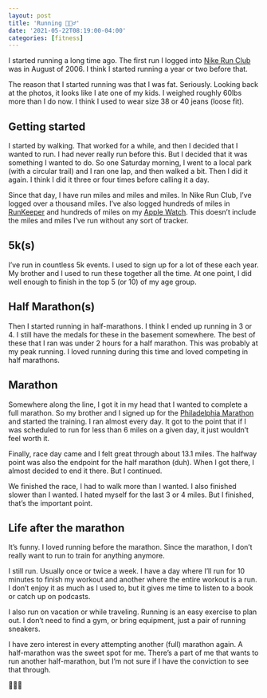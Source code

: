 ```yaml
---
layout: post
title: 'Running 🏃🏻‍♂️'
date: '2021-05-22T08:19:00-04:00'
categories: [fitness]
---
```


I started running a long time ago. The first run I logged into [Nike Run Club](https://www.nike.com/nrc-app) was in August of 2006. I think I started running a year or two before that. 

The reason that I started running was that I was fat. Seriously. Looking back at the photos, it looks like I ate one of my kids. I weighed roughly 60lbs more than I do now. I think I used to wear size 38 or 40 jeans (loose fit). 

## Getting started

I started by walking. That worked for a while, and then I decided that I wanted to run. I had never really run before this. But I decided that it was something I wanted to do. So one Saturday morning, I went to a local park (with a circular trail) and I ran one lap, and then walked a bit. Then I did it again. I think I did it three or four times before calling it a day. 

Since that day, I have run miles and miles and miles. In Nike Run Club, I’ve logged over a thousand miles. I’ve also logged hundreds of miles in [RunKeeper](https://runkeeper.com) and hundreds of miles on my [Apple Watch](https://www.apple.com/watch/). This doesn’t include the miles and miles I’ve run without any sort of tracker.  

## 5k(s)

I’ve run in countless 5k events. I used to sign up for a lot of these each year. My brother and I used to run these together all the time. At one point, I did well enough to finish in the top 5 (or 10) of my age group. 

## Half Marathon(s)

Then I started running in half-marathons. I think I ended up running in 3 or 4. I still have the medals for these in the basement somewhere. The best of these that I ran was under 2 hours for a half marathon. This was probably at my peak running. I loved running during this time and loved competing in half marathons. 

## Marathon

Somewhere along the line, I got it in my head that I wanted to complete a full marathon. So my brother and I signed up for the [Philadelphia Marathon](https://www.philadelphiamarathon.com) and started the training. I ran almost every day. It got to the point that if I was scheduled to run for less than 6 miles on a given day, it just wouldn’t feel worth it. 

Finally, race day came and I felt great through about 13.1 miles. The halfway point was also the endpoint for the half marathon (duh). When I got there, I almost decided to end it there. But I continued.

We finished the race, I had to walk more than I wanted. I also finished slower than I wanted. I hated myself for the last 3 or 4 miles. But I finished, that’s the important point. 

## Life after the marathon
It’s funny. I loved running before the marathon. Since the marathon, I don’t really want to run to train for anything anymore. 

I still run. Usually once or twice a week. I have a day where I’ll run for 10 minutes to finish my workout and another where the entire workout is a run. I don’t enjoy it as much as I used to, but it gives me time to listen to a book or catch up on podcasts. 

I also run on vacation or while traveling. Running is an easy exercise to plan out. I don’t need to find a gym, or bring equipment, just a pair of running sneakers. 

I have zero interest in every attempting another (full) marathon again. A half-marathon was the sweet spot for me. There’s a part of me that wants to run another half-marathon, but I’m not sure if I have the conviction to see that through.

🏃🏻‍♂️
